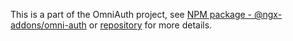This is a part of the OmniAuth project, see [NPM package - @ngx-addons/omni-auth](https://www.npmjs.com/package/@ngx-addons/omni-auth-core) or [repository](https://github.com/ngx-addons/ngx-addons) for more details.
